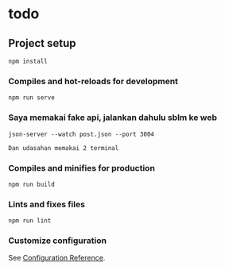 # todo

## Project setup
```
npm install
```

### Compiles and hot-reloads for development
```
npm run serve
```
### Saya memakai fake api, jalankan dahulu sblm ke web 
```
json-server --watch post.json --port 3004

Dan udasahan memakai 2 terminal

```

### Compiles and minifies for production
```
npm run build
```

### Lints and fixes files
```
npm run lint
```

### Customize configuration
See [Configuration Reference](https://cli.vuejs.org/config/).
